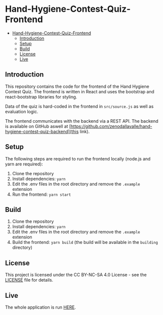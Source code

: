 # Hand-Hygiene-Contest-Quiz-Frontend

- [Hand-Hygiene-Contest-Quiz-Frontend](#hand-hygiene-contest-quiz-frontend)
  - [Introduction](#introduction)
  - [Setup](#setup)
  - [Build](#build)
  - [License](#license)
  - [Live](#live)

## Introduction

This repository contains the code for the frontend of the Hand Hygiene Contest Quiz. The frontend is written in React and uses the bootstrap and react-bootstrap libraries for styling.

Data of the quiz is hard-coded in the frontend in `src/source.js` as well as evaluation logic.

The frontend communicates with the backend via a REST API. The backend is available on GitHub aswell at [https://github.com/zenodallavalle/hand-hygiene-contest-quiz-backend](this link).

## Setup

The following steps are required to run the frontend locally (node.js and yarn are required):

1.  Clone the repository
2.  Install dependencies: `yarn`
3.  Edit the .env files in the root directory and remove the `.example` extension
4.  Run the frontend: `yarn start`

## Build

1. Clone the repository
2. Install dependencies: `yarn`
3. Edit the .env files in the root directory and remove the `.example` extension
4. Build the frontend: `yarn build` (the build will be available in the `building` directory)

## License

This project is licensed under the CC BY-NC-SA 4.0 License - see the [LICENSE](LICENSE) file for details.

## Live

The whole application is run [HERE](https://url.zenodallavalle.com/quiz/?r=gh).
